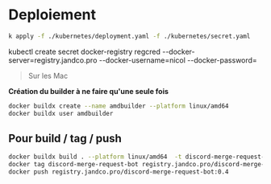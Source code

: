 # Deploiement

```sh
k apply -f ./kubernetes/deployment.yaml -f ./kubernetes/secret.yaml
```

kubectl create secret docker-registry regcred --docker-server=registry.jandco.pro --docker-username=nicol --docker-password=

> Sur les Mac

**Création du builder à ne faire qu'une seule fois**

```sh
docker buildx create --name amdbuilder --platform linux/amd64
docker buildx user amdbuilder
```

## Pour build / tag / push

```sh
docker buildx build . --platform linux/amd64  -t discord-merge-request-bot --load
docker tag discord-merge-request-bot registry.jandco.pro/discord-merge-request-bot:0.4
docker push registry.jandco.pro/discord-merge-request-bot:0.4
```
